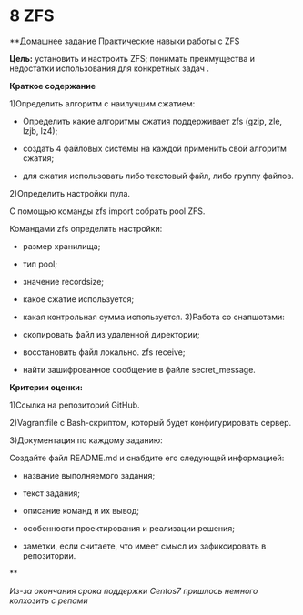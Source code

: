 # 8 ZFS
**Домашнее задание
Практические навыки работы с ZFS

**Цель:**
установить и настроить ZFS;
понимать преимущества и недостатки использования для конкретных задач .

**Краткое содержание**

1)Определить алгоритм с наилучшим сжатием:

- Определить какие алгоритмы сжатия поддерживает zfs (gzip, zle, lzjb, lz4);

- создать 4 файловых системы на каждой применить свой алгоритм сжатия;

- для сжатия использовать либо текстовый файл, либо группу файлов.

2)Определить настройки пула.

С помощью команды zfs import собрать pool ZFS.

Командами zfs определить настройки:
   
- размер хранилища;
    
- тип pool;
    
- значение recordsize;
   
- какое сжатие используется;
   
- какая контрольная сумма используется.
3)Работа со снапшотами:
  
- скопировать файл из удаленной директории;

- восстановить файл локально. zfs receive;

- найти зашифрованное сообщение в файле secret_message.

**Критерии оценки:**

1)Сcылка на репозиторий GitHub.

2)Vagrantfile с Bash-скриптом, который будет конфигурировать сервер.

3)Документация по каждому заданию:

Создайте файл README.md и снабдите его следующей информацией:

- название выполняемого задания;

- текст задания;

- описание команд и их вывод;

- особенности проектирования и реализации решения;

- заметки, если считаете, что имеет смысл их зафиксировать в репозитории.

**

_Из-за окончания срока поддержки Centos7 пришлось немного колхозить с репами_

